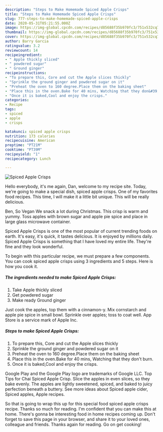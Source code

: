 ```yaml
---
description: "Steps to Make Homemade Spiced Apple Crisps"
title: "Steps to Make Homemade Spiced Apple Crisps"
slug: 777-steps-to-make-homemade-spiced-apple-crisps
date: 2020-05-31T05:21:55.000Z
image: https://img-global.cpcdn.com/recipes/d85688f35b970fc3/751x532cq70/spiced-apple-crisps-recipe-main-photo.jpg
thumbnail: https://img-global.cpcdn.com/recipes/d85688f35b970fc3/751x532cq70/spiced-apple-crisps-recipe-main-photo.jpg
cover: https://img-global.cpcdn.com/recipes/d85688f35b970fc3/751x532cq70/spiced-apple-crisps-recipe-main-photo.jpg
author: Barry Garcia
ratingvalue: 3.2
reviewcount: 14
recipeingredient:
- " Apple thickly sliced"
- " powdered sugar"
- " Ground ginger"
recipeinstructions:
- "To prepare this, Core and cut the Apple slices thickly"
- "Sprinkle the ground ginger and powdered sugar on it"
- "Preheat the oven to 160 degree.Place them on the baking sheet"
- "Place this in the oven.Bake for 40 mins, Watching that they don&#39;t burn."
- "Once it is baked,Cool and enjoy the crisps."
categories:
- Recipe
tags:
- spiced
- apple
- crisps

katakunci: spiced apple crisps 
nutrition: 173 calories
recipecuisine: American
preptime: "PT21M"
cooktime: "PT39M"
recipeyield: "1"
recipecategory: Lunch

---
```



![Spiced Apple Crisps](https://img-global.cpcdn.com/recipes/d85688f35b970fc3/751x532cq70/spiced-apple-crisps-recipe-main-photo.jpg)

Hello everybody, it's me again, Dan, welcome to my recipe site. Today, we're going to make a special dish, spiced apple crisps. One of my favorites food recipes. This time, I will make it a little bit unique. This will be really delicious.

Ben, So Vegan We snack a lot during Christmas. This crisp is warm and yummy. Toss apples with brown sugar and apple pie spice and place in large glass microwave container.

Spiced Apple Crisps is one of the most popular of current trending foods on earth. It's easy, it's quick, it tastes delicious. It is enjoyed by millions daily. Spiced Apple Crisps is something that I have loved my entire life. They're fine and they look wonderful.


To begin with this particular recipe, we must prepare a few components. You can cook spiced apple crisps using 3 ingredients and 5 steps. Here is how you cook it.

##### The ingredients needed to make Spiced Apple Crisps:

1. Take  Apple thickly sliced
1. Get  powdered sugar
1. Make ready  Ground ginger


Just cook the apples, top them with a cinnamon-y. Mix cornstarch and apple pie spice in small bowl. Sprinkle over apples; toss to coat well. App Store is a service mark of Apple Inc. 

##### Steps to make Spiced Apple Crisps:

1. To prepare this, Core and cut the Apple slices thickly
1. Sprinkle the ground ginger and powdered sugar on it
1. Preheat the oven to 160 degree.Place them on the baking sheet
1. Place this in the oven.Bake for 40 mins, Watching that they don&#39;t burn.
1. Once it is baked,Cool and enjoy the crisps.


Google Play and the Google Play logo are trademarks of Google LLC. Top Tips for Chai Spiced Apple Crisp. Slice the apples in even slices, so they bake evenly. The apples are lightly sweetened, spiced, and baked to juicy perfection beneath a buttery. See more ideas about Spiced apple cider, Spiced apples, Apple recipes. 

So that is going to wrap this up for this special food spiced apple crisps recipe. Thanks so much for reading. I'm confident that you can make this at home. There's gonna be interesting food in home recipes coming up. Don't forget to save this page in your browser, and share it to your loved ones, colleague and friends. Thanks again for reading. Go on get cooking!
